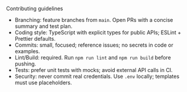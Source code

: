 Contributing guidelines

- Branching: feature branches from `main`. Open PRs with a concise summary and test plan.
- Coding style: TypeScript with explicit types for public APIs; ESLint + Prettier defaults.
- Commits: small, focused; reference issues; no secrets in code or examples.
- Lint/Build: required. Run `npm run lint` and `npm run build` before pushing.
- Tests: prefer unit tests with mocks; avoid external API calls in CI.
- Security: never commit real credentials. Use `.env` locally; templates must use placeholders.
